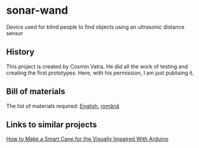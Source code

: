 # sonar-wand
Device used for blind people to find objects using an ultrasonic distance sensor

## History
This project is created by Cosmin Vatra. He did all the work of testing and creating the first prototypes.
Here, with his permission, I am just publising it.

## Bill of materials
The list of materials required: [English](https://github.com/mircea-vutcovici/sonar-wand/blob/master/BOM.md), [română](https://github.com/mircea-vutcovici/sonar-wand/blob/master/BOM.ro.md)

## Links to similar projects
[How to Make a Smart Cane for the Visually Impaired With Arduino](https://maker.pro/projects/arduino/arduino-smart-cane-for-the-blind)
